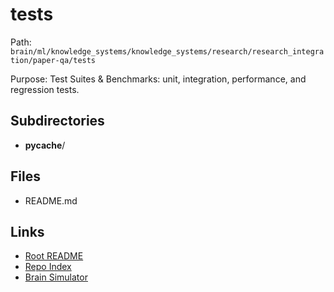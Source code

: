 # tests

Path: `brain/ml/knowledge_systems/knowledge_systems/research/research_integration/paper-qa/tests`

Purpose: Test Suites & Benchmarks: unit, integration, performance, and regression tests.

## Subdirectories
- __pycache__/

## Files
- README.md

## Links
- [Root README](../../../../../../../README.md)
- [Repo Index](../../../../../../../repo_index.json)
- [Brain Simulator](../../../../../../../brain/architecture/brain_simulator.py)
